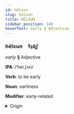 ```yaml
---
id: hëlxun
slug: hëlxun
title: HËLXUN
sidebar_position: 140
hoverText: early § Adjective
---
```


### hëlxun&emsp;<span kind="abugida">ɂ͊ʇɋ̃ʃ</span>

*early* **§** Adjective

**IPA**: /ˈhel.ʃʌn/

**Verb**: to be early

**Noun**: earliness

**Modifier**: early-related

<details>
    <summary>Origin</summary>
    Albanian hershëm /'heɾ.ʃəm/<br/>
    <em>Albanian Language Family</em>
</details>